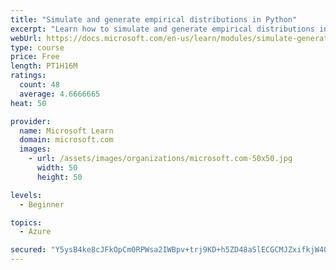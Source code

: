 ```yaml
---
title: "Simulate and generate empirical distributions in Python"
excerpt: "Learn how to simulate and generate empirical distributions in Python"
webUrl: https://docs.microsoft.com/en-us/learn/modules/simulate-generate-empirical-distributions-python/
type: course
price: Free
length: PT1H16M
ratings:
  count: 48
  average: 4.6666665
heat: 50

provider:
  name: Microsoft Learn
  domain: microsoft.com
  images:
    - url: /assets/images/organizations/microsoft.com-50x50.jpg
      width: 50
      height: 50

levels:
  - Beginner

topics:
  - Azure

secured: "Y5ysB4ke8cJFkOpCm0RPWsa2IWBpv+trj9KD+h5ZD48aSlECGCMJZxifkjW4Qe3xCsvQ6xr7GZwidV7ibWvZkLj23+xHMZOZrQ1JoGEc5qZE+5E9KAFQ1OYuVAu5jQJLmjTGiGTAFGiOYD63BHWgBZEyUo9lYIfioYYtDgUiznJdLalj2oKqHneipNRzc6/cStYNTl1DQ/rGntuUAWRrYL3cNw15TJvjLcwn0LnqAYxYSTE1k820Ho27Hp+8YxNiXPGjeM6D5zc8aVKK1jr4R0JPF/xU7kS3BN8EDJDiEL8mhDYLo6huopl8ZNu/yOl6jP9qyWfNwPyVdVAAF+HxAJFmtTLds3bsAfSOiycvIRFR4IkrknB6GC2A+LOr2tpjRwKxWFvWidLbZpGID8cYmphVpOVPBf6L94aUy2kWap0=;RL5Kh+Ur44YMl3fnROMCmg=="
---
```


